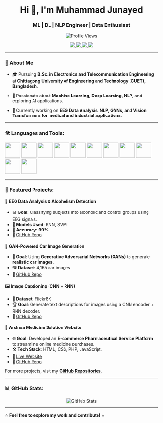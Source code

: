 <h1 align="center">
  <a href="#" style="text-decoration: none;">
    <span style="display: inline-block; animation: fadeIn 2s infinite alternate;">Hi 👋, I'm</span> Muhammad Junayed
  </a>
</h1>

<h3 align="center">ML | DL | NLP Engineer | Data Enthusiast</h3>

<p align="center">
  <img src="https://komarev.com/ghpvc/?username=MD-Junayed000&label=Profile%20Views&color=blue&style=flat" alt="Profile Views" />
</p>

<p align="center">
  <a href="mailto:u2008023@student.cuet.ac.bd">
    <img src="https://img.shields.io/badge/Email-%23D14836.svg?style=for-the-badge&logo=gmail&logoColor=white" />
  </a>
  <a href="https://www.linkedin.com/in/mohammad-junayed-ete20/">
    <img src="https://img.shields.io/badge/LinkedIn-%230077B5.svg?style=for-the-badge&logo=linkedin&logoColor=white" />
  </a>
  <a href="[Muhammad Junayed_Resume.pdf](https://github.com/user-attachments/files/18718978/Muhammad.Junayed_Resume.pdf)
 ">
    <img src="https://img.shields.io/badge/Portfolio-%23FF8C00.svg?style=for-the-badge&logo=googlechrome&logoColor=white" />
  </a>
   <a href="https://www.kaggle.com/muhammedjunayed">
    <img src="https://img.shields.io/badge/Kaggle-%23020a87.svg?style=for-the-badge&logo=kaggle&logoColor=white" />
  </a>
</p>

---

### 🚀 About Me

- 🎓 Pursuing **B.Sc. in Electronics and Telecommunication Engineering** at **Chittagong University of Engineering and Technology (CUET), Bangladesh**.

- 🤖 Passionate about **Machine Learning, Deep Learning, NLP**, and exploring AI applications.

- 🔬 Currently working on **EEG Data Analysis, NLP, GANs, and Vision Transformers for medical and industrial applications**.

---

### 🛠️ Languages and Tools:
<p align="left">
  <img src="https://cdn.jsdelivr.net/gh/devicons/devicon/icons/python/python-original.svg" width="50px"/>
  <img src="https://cdn.jsdelivr.net/gh/devicons/devicon/icons/tensorflow/tensorflow-original.svg" width="50px"/>
  <img src="https://cdn.jsdelivr.net/gh/devicons/devicon/icons/pytorch/pytorch-original.svg" width="50px"/>
  <img src="https://cdn.jsdelivr.net/gh/devicons/devicon/icons/numpy/numpy-original.svg" width="50px"/>
  <img src="https://cdn.jsdelivr.net/gh/devicons/devicon/icons/pandas/pandas-original.svg" width="50px"/>
  <img src="https://cdn.jsdelivr.net/gh/devicons/devicon/icons/opencv/opencv-original.svg" width="50px"/>
  <img src="https://cdn.jsdelivr.net/gh/devicons/devicon/icons/cplusplus/cplusplus-original.svg" width="50px"/>
  <img src="https://cdn.jsdelivr.net/gh/devicons/devicon/icons/php/php-original.svg" width="50px"/>
  <img src="https://cdn.jsdelivr.net/gh/devicons/devicon/icons/html5/html5-original.svg" width="50px"/>
  <img src="https://cdn.jsdelivr.net/gh/devicons/devicon/icons/css3/css3-original.svg" width="50px"/>
  <img src="https://cdn.jsdelivr.net/gh/devicons/devicon/icons/matlab/matlab-original.svg" width="50px"/>
</p>

---

### 📌 Featured Projects:

#### 🧠 EEG Data Analysis & Alcoholism Detection
- 📊 **Goal**: Classifying subjects into alcoholic and control groups using EEG signals.
- 🚀 **Models Used**: KNN, SVM
- 🎯 **Accuracy**: **99%**
- 🔗 [GitHub Repo](https://github.com/MD-Junayed000/EEG-Signal-Data-Analysis-with-Machine-Learning)

#### 🎨 GAN-Powered Car Image Generation
- 🤖 **Goal**: Using **Generative Adversarial Networks (GANs)** to generate **realistic car images**.
- 🖼️ **Dataset**: 4,165 car images
- 🔗 [GitHub Repo](https://github.com/MD-Junayed000/-Car-Image-Generation-with-GANs)

#### 🖼️ Image Captioning (CNN + RNN)
- 📸 **Dataset**: Flickr8K
- 🏆 **Goal**: Generate text descriptions for images using a CNN encoder + RNN decoder.
- 🔗 [GitHub Repo](https://github.com/MD-Junayed000/Image-Caption-Generator-CNN-VGG-16-RNN-LSTM-)

#### 💊 AroInsa Medicine Solution Website
- 🌐 **Goal**: Developed an **E-commerce Pharmaceutical Service Platform** to streamline online medicine purchases.
- 🛠️ **Tech Stack**: HTML, CSS, PHP, JavaScript.
- 🔗 [Live Website](https://aroinsamedicinesolution.infinityfreeapp.com/?i=1)
- 🔗 [GitHub Repo](https://github.com/MD-Junayed000/AroInsa-Medicine-Solution-website)

For more projects, visit my **[GitHub Repositories](https://github.com/MD-Junayed000?tab=repositories)**.

---

### 📊 GitHub Stats:
<p align="center">
  <img src="https://github-readme-stats.vercel.app/api?username=MD-Junayed000&show_icons=true&theme=default&bg_color=ffffff&title_color=FF8C00&icon_color=FF8C00" alt="GitHub Stats" />
</p>

---

⭐ **Feel free to explore my work and contribute!** ⭐
